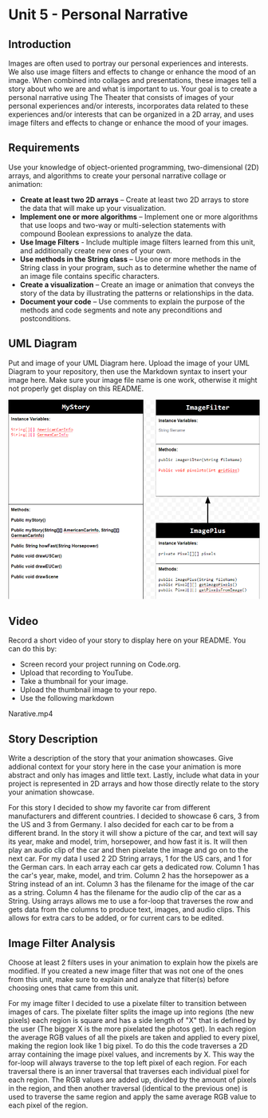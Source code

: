 # Unit 5 - Personal Narrative

## Introduction

Images are often used to portray our personal experiences and interests. We also use image filters and effects to change or enhance the mood of an image. When combined into collages and presentations, these images tell a story about who we are and what is important to us. Your goal is to create a personal narrative using The Theater that consists of images of your personal experiences and/or interests, incorporates data related to these experiences and/or interests that can be organized in a 2D array, and uses image filters and effects to change or enhance the mood of your images.

## Requirements

Use your knowledge of object-oriented programming, two-dimensional (2D) arrays, and algorithms to create your personal narrative collage or animation:

- **Create at least two 2D arrays** – Create at least two 2D arrays to store the data that will make up your visualization.
- **Implement one or more algorithms** – Implement one or more algorithms that use loops and two-way or multi-selection statements with compound Boolean expressions to analyze the data.
- **Use Image Filters** - Include multiple image filters learned from this unit, and additionally create new ones of your own.
- **Use methods in the String class** – Use one or more methods in the String class in your program, such as to determine whether the name of an image file contains specific characters.
- **Create a visualization** – Create an image or animation that conveys the story of the data by illustrating the patterns or relationships in the data.
- **Document your code** – Use comments to explain the purpose of the methods and code segments and note any preconditions and postconditions.

## UML Diagram

Put and image of your UML Diagram here. Upload the image of your UML Diagram to your repository, then use the Markdown syntax to insert your image here. Make sure your image file name is one work, otherwise it might not properly get display on this README.

![UML Diagram](Project.png)

## Video

Record a short video of your story to display here on your README. You can do this by:

- Screen record your project running on Code.org.
- Upload that recording to YouTube.
- Take a thumbnail for your image.
- Upload the thumbnail image to your repo.
- Use the following markdown

Narative.mp4

## Story Description

Write a description of the story that your animation showcases. Give addional context for your story here in the case your animation is more abstract and only has images and little text. Lastly, include what data in your project is represented in 2D arrays and how those directly relate to the story your animation showcase.

For this story I decided to show my favorite car from different manufacturers and different countries. I decided to showcase 6 cars, 3 from the US and 3 from Germany. I also decided for each car to be from a different brand. In the story it will show a picture of the car, and text will say its year, make and model, trim, horsepower, and how fast it is. It will then play an audio clip of the car and then pixelate the image and go on to the next car. For my data I used 2 2D String arrays, 1 for the US cars, and 1 for the German cars. In each array each car gets a dedicated row. Column 1 has the car's year, make, model, and trim. Column 2 has the horsepower as a String instead of an int. Column 3 has the filename for the image of the car as a string. Column 4 has the filename for the audio clip of the car as a String. Using arrays allows me to use a for-loop that traverses the row and gets data from the columns to produce text, images, and audio clips. This allows for extra cars to be added, or for current cars to be edited.

## Image Filter Analysis

Choose at least 2 filters uses in your animation to explain how the pixels are modified. If you created a new image filter that was not one of the ones from this unit, make sure to explain and analyze that filter(s) before choosing ones that came from this unit.

For my image filter I decided to use a pixelate filter to transition between images of cars. The pixelate filter splits the image up into regions (the new pixels) each region is square and has a side length of "X" that is defined by the user (The bigger X is the more pixelated the photos get). In each region the average RGB values of all the pixels are taken and applied to every pixel, making the region look like 1 big pixel. To do this the code traverses a 2D array containing the image pixel values, and increments by X. This way the for-loop will always traverse to the top left pixel of each region. For each traversal there is an inner traversal that traverses each individual pixel for each region. The RGB values are added up, divided by the amount of pixels in the region, and then another traversal (identical to the previous one) is used to traverse the same region and apply the same average RGB value to each pixel of the region.